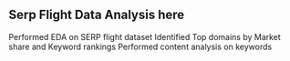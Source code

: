 ## Serp Flight Data Analysis here

Performed EDA on SERP flight dataset
Identified Top domains by Market share and Keyword rankings
Performed content analysis on keywords
